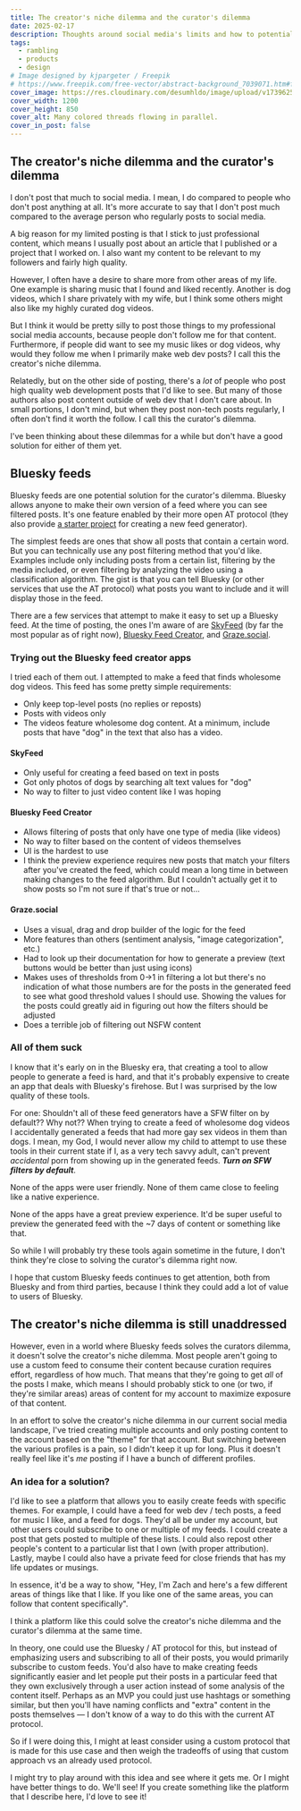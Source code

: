```yaml
---
title: The creator's niche dilemma and the curator's dilemma
date: 2025-02-17
description: Thoughts around social media's limits and how to potentially address them.
tags:
  - rambling
  - products
  - design
# Image designed by kjpargeter / Freepik
# https://www.freepik.com/free-vector/abstract-background_7039071.htm#fromView=search&page=1&position=1&uuid=d20270d0-1fe1-433c-9a12-6b83abbb729d&query=colored+lines
cover_image: https://res.cloudinary.com/desumhldo/image/upload/v1739625905/threads_mnsjma.jpg
cover_width: 1200
cover_height: 850
cover_alt: Many colored threads flowing in parallel.
cover_in_post: false
---
```


## The creator's niche dilemma and the curator's dilemma

I don't post that much to social media. I mean, I do compared to people who don't post anything at all. It's more accurate to say that I don't post much compared to the average person who regularly posts to social media.

A big reason for my limited posting is that I stick to just professional content, which means I usually post about an article that I published or a project that I worked on. I also want my content to be relevant to my followers and fairly high quality.

However, I often have a desire to share more from other areas of my life. One example is sharing music that I found and liked recently. Another is dog videos, which I share privately with my wife, but I think some others might also like my highly curated dog videos.

But I think it would be pretty silly to post those things to my professional social media accounts, because people don't follow me for that content. Furthermore, if people did want to see my music likes or dog videos, why would they follow me when I primarily make web dev posts? I call this the creator's niche dilemma.

Relatedly, but on the other side of posting, there's a _lot_ of people who post high quality web development posts that I'd like to see. But many of those authors also post content outside of web dev that I don't care about. In small portions, I don't mind, but when they post non-tech posts regularly, I often don't find it worth the follow. I call this the curator's dilemma.

I've been thinking about these dilemmas for a while but don't have a good solution for either of them yet.

<span class="excerpt_marker"></span>

## Bluesky feeds

Bluesky feeds are one potential solution for the curator's dilemma. Bluesky allows anyone to make their own version of a feed where you can see filtered posts. It's one feature enabled by their more open AT protocol (they also provide [a starter project](https://github.com/bluesky-social/feed-generator) for creating a new feed generator).

The simplest feeds are ones that show all posts that contain a certain word. But you can technically use any post filtering method that you'd like. Examples include only including posts from a certain list, filtering by the media included, or even filtering by analyzing the video using a classification algorithm. The gist is that you can tell Bluesky (or other services that use the AT protocol) what posts you want to include and it will display those in the feed.

There are a few services that attempt to make it easy to set up a Bluesky feed. At the time of posting, the ones I'm aware of are [SkyFeed](https://skyfeed.app/) (by far the most popular as of right now), [Bluesky Feed Creator](https://blueskyfeedcreator.com/), and [Graze.social](https://www.graze.social/).

### Trying out the Bluesky feed creator apps

I tried each of them out. I attempted to make a feed that finds wholesome dog videos. This feed has some pretty simple requirements:

- Only keep top-level posts (no replies or reposts)
- Posts with videos only
- The videos feature wholesome dog content. At a minimum, include posts that have "dog" in the text that also has a video.

#### SkyFeed

- Only useful for creating a feed based on text in posts
- Got only photos of dogs by searching alt text values for "dog"
- No way to filter to just video content like I was hoping

#### Bluesky Feed Creator

- Allows filtering of posts that only have one type of media (like videos)
- No way to filter based on the content of videos themselves
- UI is the hardest to use
- I think the preview experience requires new posts that match your filters after you've created the feed, which could mean a long time in between making changes to the feed algorithm. But I couldn't actually get it to show posts so I'm not sure if that's true or not...

#### Graze.social

- Uses a visual, drag and drop builder of the logic for the feed
- More features than others (sentiment analysis, "image categorization", etc.)
- Had to look up their documentation for how to generate a preview (text buttons would be better than just using icons)
- Makes uses of thresholds from 0->1 in filtering a lot but there's no indication of what those numbers are for the posts in the generated feed to see what good threshold values I should use. Showing the values for the posts could greatly aid in figuring out how the filters should be adjusted
- Does a terrible job of filtering out NSFW content

### All of them suck

I know that it's early on in the Bluesky era, that creating a tool to allow people to generate a feed is hard, and that it's probably expensive to create an app that deals with Bluesky's firehose. But I was surprised by the low quality of these tools.

For one: Shouldn't all of these feed generators have a SFW filter on by default?? Why not?? When trying to create a feed of wholesome dog videos I accidentally generated a feeds that had more gay sex videos in them than dogs. I mean, my God, I would never allow my child to attempt to use these tools in their current state if I, as a very tech savvy adult, can't prevent _accidental_ porn from showing up in the generated feeds. **_Turn on SFW filters by default_**.

None of the apps were user friendly. None of them came close to feeling like a native experience.

None of the apps have a great preview experience. It'd be super useful to preview the generated feed with the ~7 days of content or something like that.

So while I will probably try these tools again sometime in the future, I don't think they're close to solving the curator's dilemma right now.

I hope that custom Bluesky feeds continues to get attention, both from Bluesky and from third parties, because I think they could add a lot of value to users of Bluesky.

## The creator's niche dilemma is still unaddressed

However, even in a world where Bluesky feeds solves the curators dilemma, it doesn't solve the creator's niche dilemma. Most people aren't going to use a custom feed to consume their content because curation requires effort, regardless of how much. That means that they're going to get _all_ of the posts I make, which means I should probably stick to one (or two, if they're similar areas) areas of content for my account to maximize exposure of that content.

In an effort to solve the creator's niche dilemma in our current social media landscape, I've tried creating multiple accounts and only posting content to the account based on the "theme" for that account. But switching between the various profiles is a pain, so I didn't keep it up for long. Plus it doesn't really feel like it's _me_ posting if I have a bunch of different profiles.

### An idea for a solution?

I'd like to see a platform that allows you to easily create feeds with specific themes. For example, I could have a feed for web dev / tech posts, a feed for music I like, and a feed for dogs. They'd all be under my account, but other users could subscribe to one or multiple of my feeds. I could create a post that gets posted to multiple of these lists. I could also repost other people's content to a particular list that I own (with proper attribution). Lastly, maybe I could also have a private feed for close friends that has my life updates or musings.

In essence, it'd be a way to show, "Hey, I'm Zach and here's a few different areas of things like that I like. If you like one of the same areas, you can follow that content specifically".

I think a platform like this could solve the creator's niche dilemma and the curator's dilemma at the same time.

In theory, one could use the Bluesky / AT protocol for this, but instead of emphasizing users and subscribing to all of their posts, you would primarily subscribe to custom feeds. You'd also have to make creating feeds significantly easier and let people put their posts in a particular feed that they own exclusively through a user action instead of some analysis of the content itself. Perhaps as an MVP you could just use hashtags or something similar, but then you'll have naming conflicts and "extra" content in the posts themselves — I don't know of a way to do this with the current AT protocol.

So if I were doing this, I might at least consider using a custom protocol that is made for this use case and then weigh the tradeoffs of using that custom approach vs an already used protocol.

I might try to play around with this idea and see where it gets me. Or I might have better things to do. We'll see! If you create something like the platform that I describe here, I'd love to see it!
